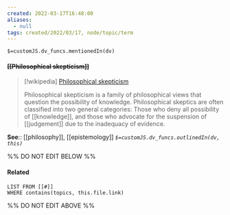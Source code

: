 ```yaml
---
created: 2022-03-17T16:48:00 
aliases:
  - null
tags: created/2022/03/17, node/topic/term
---
```

`$=customJS.dv_funcs.mentionedIn(dv)`

#### <s class="topic-title">[[Philosophical skepticism]]</s>

> [!wikipedia] [Philosophical skepticism](https://en.wikipedia.org/wiki/Philosophical%20skepticism)
> 
> Philosophical skepticism is a family of philosophical views that question the possibility of knowledge. Philosophical skeptics are often classified into two general categories: Those who deny all possibility of [[knowledge]], and those who advocate for the suspension of [[judgement]] due to the inadequacy of evidence. 
>


**See**:: [[philosophy]], [[epistemology]]
*`$=customJS.dv_funcs.outlinedIn(dv, this)`*

%% DO NOT EDIT BELOW %%

#### Related 

```dataview
LIST FROM [[#]]
WHERE contains(topics, this.file.link)
```
%% DO NOT EDIT ABOVE %%
